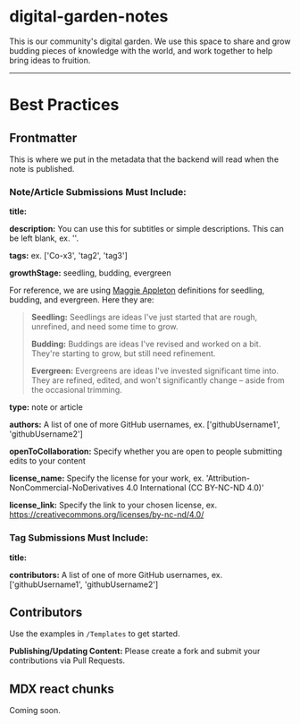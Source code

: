 # digital-garden-notes

This is our community's digital garden. We use this space to share and grow budding pieces of knowledge with the world, and work together to help bring ideas to fruition.

---

# Best Practices

## Frontmatter
This is where we put in the metadata that the backend will read when the note is published. 

### Note/Article Submissions Must Include:

**title:**

**description:** You can use this for subtitles or simple descriptions. This can be left blank, ex. ''.

**tags:** ex. ['Co-x3', 'tag2', 'tag3']

**growthStage:** seedling, budding, evergreen

For reference, we are using [Maggie Appleton](https://maggieappleton.com/) definitions for seedling, budding, and evergreen. Here they are:

> **Seedling:** Seedlings are ideas I've just started that are rough, unrefined, and need some time to grow.
> 
> **Budding:** Buddings are ideas I've revised and worked on a bit. They're starting to grow, but still need refinement.
> 
> **Evergreen:** Evergreens are ideas I've invested significant time into. They are refined, edited, and won't significantly change – aside from the occasional trimming.

**type:** note or article

**authors:** A list of one of more GitHub usernames, ex. ['githubUsername1', 'githubUsername2']

**openToCollaboration:** Specify whether you are open to people submitting edits to your content

**license_name:** Specify the license for your work, ex. 'Attribution-NonCommercial-NoDerivatives 4.0 International (CC BY-NC-ND 4.0)'

**license_link:** Specify the link to your chosen license, ex. https://creativecommons.org/licenses/by-nc-nd/4.0/

### Tag Submissions Must Include:

**title:**

**contributors:** A list of one of more GitHub usernames, ex. ['githubUsername1', 'githubUsername2']

## Contributors

Use the examples in `/Templates` to get started.

**Publishing/Updating Content:** Please create a fork and submit your contributions via Pull Requests.

## MDX react chunks 
Coming soon.
